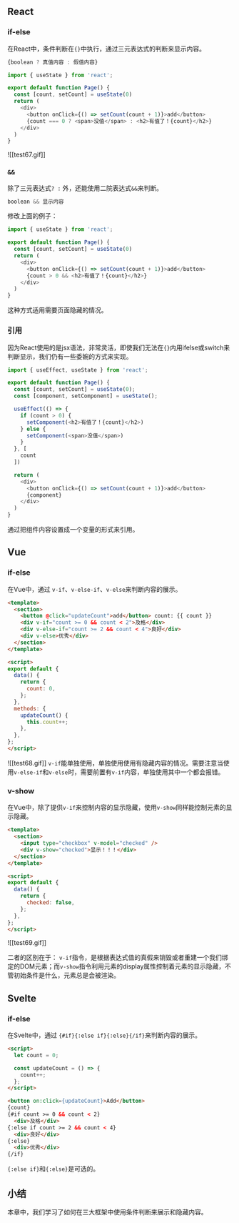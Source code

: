 ## React

### if-else
在React中，条件判断在`{}`中执行，通过三元表达式的判断来显示内容。
```javascript
{boolean ? 真值内容 : 假值内容}
```

```javascript
import { useState } from 'react';

export default function Page() {
  const [count, setCount] = useState(0)
  return (
    <div>
      <button onClick={() => setCount(count + 1)}>add</button>
      {count === 0 ? <span>没值</span> : <h2>有值了！{count}</h2>}
    </div>
  )
}
```

![[test67.gif]]
### `&&`
除了三元表达式`? :` 外，还能使用二院表达式`&&`来判断。
```javascript
boolean && 显示内容
```

修改上面的例子：
```javascript
import { useState } from 'react';

export default function Page() {
  const [count, setCount] = useState(0)
  return (
    <div>
      <button onClick={() => setCount(count + 1)}>add</button>
      {count > 0 && <h2>有值了！{count}</h2>}
    </div>
  )
}
```
这种方式适用需要页面隐藏的情况。

### 引用

因为React使用的是jsx语法，非常灵活，即使我们无法在`{}`内用ifelse或switch来判断显示，我们仍有一些委婉的方式来实现。

```javascript
import { useEffect, useState } from 'react';

export default function Page() {
  const [count, setCount] = useState(0);
  const [component, setComponent] = useState();

  useEffect(() => {
    if (count > 0) {
      setComponent(<h2>有值了！{count}</h2>)
    } else {
      setComponent(<span>没值</span>)
    }
  }, [
    count
  ])

  return (
    <div>
      <button onClick={() => setCount(count + 1)}>add</button>
      {component}
    </div>
  )
}
```
通过把组件内容设置成一个变量的形式来引用。

## Vue

### if-else

在Vue中，通过 `v-if`、`v-else-if`、`v-else`来判断内容的展示。
```html
<template>
  <section>
    <button @click="updateCount">add</button> count: {{ count }}
    <div v-if="count >= 0 && count < 2">及格</div>
    <div v-else-if="count >= 2 && count < 4">良好</div>
    <div v-else>优秀</div>
  </section>
</template>

<script>
export default {
  data() {
    return {
      count: 0,
    };
  },
  methods: {
    updateCount() {
      this.count++;
    },
  },
};
</script>
```

![[test68.gif]]
`v-if`能单独使用，单独使用使用有隐藏内容的情况。需要注意当使用`v-else-if`和`v-else`时，需要前置有`v-if`内容，单独使用其中一个都会报错。
### v-show

在Vue中，除了提供`v-if`来控制内容的显示隐藏，使用`v-show`同样能控制元素的显示隐藏。
```html
<template>
  <section>
    <input type="checkbox" v-model="checked" />
    <div v-show="checked">显示！！！</div>
  </section>
</template>

<script>
export default {
  data() {
    return {
      checked: false,
    };
  },
};
</script>
```

![[test69.gif]]

二者的区别在于： `v-if`指令，是根据表达式值的真假来销毁或者重建一个我们绑定的DOM元素；而`v-show`指令利用元素的display属性控制着元素的显示隐藏，不管初始条件是什么，元素总是会被渲染。

## Svelte

### if-else

在Svelte中，通过 `{#if}{:else if}{:else}{/if}`来判断内容的展示。
```html
<script>
  let count = 0;

  const updateCount = () => {
    count++;
  };
</script>

<button on:click={updateCount}>Add</button>
{count}
{#if count >= 0 && count < 2}
  <div>及格</div>
{:else if count >= 2 && count < 4}
  <div>良好</div>
{:else}
  <div>优秀</div>
{/if}
```
`{:else if}`和`{:else}`是可选的。
## 小结

本章中，我们学习了如何在三大框架中使用条件判断来展示和隐藏内容。